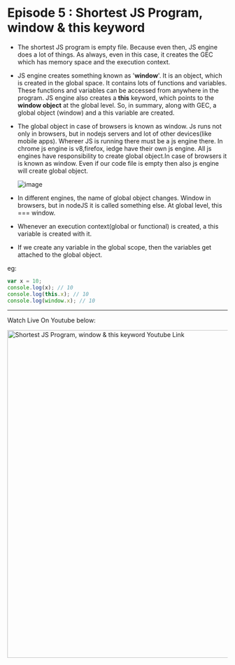 # Episode 5 : Shortest JS Program, window & this keyword

* The shortest JS program is empty file. Because even then, JS engine does a lot of things. As always, even in this case, it creates the GEC which has memory space and the execution context.

* JS engine creates something known as '**window**'. It is an object, which is created in the global space. It contains lots of functions and variables. These functions and variables can be accessed from anywhere in the program. JS engine also creates a **this** keyword, which points to the **window object** at the global level. So, in summary, along with GEC, a global object (window) and a this variable are created.

* The global object in case of browsers is known as window. Js runs not only in browsers, but in nodejs servers and lot of other devices(like mobile apps). Whereer JS is running there must be a js engine there. In chrome js engine is v8,firefox, iedge have their own js engine. All js engines have responsibility to create global object.In case of browsers it is known as window. Even if our code file is empty then also js engine will create global object.

  ![image](https://github.com/Rahul-0108/namaste-javascript-notes/assets/53996840/c2cf18cd-dead-41f5-875b-8b1055884934)


* In different engines, the name of global object changes. Window in browsers, but in nodeJS it is called something else. At global level, this === window.

* Whenever an execution context(global or functional) is created, a this variable is created with it.

* If we create any variable in the global scope, then the variables get attached to the global object.

eg:
```js
var x = 10;
console.log(x); // 10
console.log(this.x); // 10
console.log(window.x); // 10
```

<hr>

Watch Live On Youtube below:

<a href="https://www.youtube.com/watch?v=QCRpVw2KXf8&ab_channel=AkshaySaini" target="_blank"><img src="https://img.youtube.com/vi/QCRpVw2KXf8/0.jpg" width="750"
alt="Shortest JS Program, window & this keyword Youtube Link"/></a>
